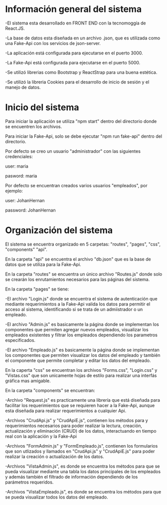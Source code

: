 # Información general del sistema


-El sistema esta desarrollado en FRONT END con la tecnomoggía de React.JS.

-La base de datos esta diseñada en un archivo .json, que es utilizada como una Fake-Api con los servicios de json-server.

-La aplicación está configurada para ejecutarse en el puerto 3000.

-La Fake-Api está configurada para ejecutarse en el puerto 5000.

-Se utilizó librerias como Bootstrap y ReactStrap para una buena estética.

-Se utilizó la libreria Cookies para el desarrollo de inicio de sesión y el manejo de datos.

# Inicio del sistema

Para iniciar la aplicación se utiliza "npm start" dentro del directorio donde se encuentren los archivos.

Para iniciar la Fake-Api, solo se debe ejecutar "npm run fake-api" dentro del directorio.

Por defecto se creo un usuario "administrador" con las siguientes credenciales:

user: maria

pasword: maria

Por defecto se encuentran creados varios usuarios "empleados", por ejemplo:

user: JohanHernan

password: JohanHernan

# Organización del sistema

El sistema se encuentra organizado en 5 carpetas: "routes", "pages", "css", "components" "api".

En la carpeta "api" se encuentra el archivo "db.json" que es la base de datos que se utiliza para la Fake-Api.

En la carpeta "routes" se encuentra un único archivo "Routes.js" donde solo se crearán los enrutamientos necesarios para las páginas del sistema.

En la carpeta "pages" se tiene:

-El archivo "Login.js" donde se encuentra el sistema de autenticación que mediante requerimientos a la Fake-Api valida los datos para permitir el acceso al sistema, identificando si se trata de un admiistrador o un empleado.

-El archivo "Admin.js" es basicamente la página donde se implementan los componentes que permiten agregar nuevos empleados, visualizar los empleados existentes y filtrar los empleados dependiendo los parametros especificados.

-El archivo "Empleado.js" es basicamente la página donde se implementan los componentes que permiten visualizar los datos del empleado y también el componente que permite completar y editar los datos del empleado.

En la caperta "css" se encuentran los archivos "Forms.css", "Login.css" y "Vistas.css" que son unicamente hojas de estilo para realizar una interfás gráfica mas amigable.

En la carpeta "components" se encuentran:

-Archivo "Request.js" es practicamente una librería que está diseñada para facilitar los requerimientos que se requieren hacer a la Fake-Api, aunque esta diseñada para realizar requerimientos a cualquier Api.

-Archivos "CrudApi.js" y "CrudApiE.js", contienen los métodos para y requerimientos necesarios para poder realizar la lectura, creación, actualización y eliminación (CRUD) de los datos, interactuando en tiempo real con la aplicación y la Fake-Api

-Archivos "FormAdmin.js" y "FormEmpleado.js", contienen los formularios que son utlizados y llamados en "CrudApi.js" y "CrudApiE.js" para poder realizar la creación o actualización de los datos.

-Archivos "VistaAdmin.js", es donde se encuentra los métodos para que se pueda visualizar mediante una tabla los datos principales de los empleados y además también el filtrado de información dependiendo de los parámetros requeridos.

-Archivos "VistaEmpleado.js", es donde se encuentra los métodos para que se pueda visualizar todos los datos del empleado.




